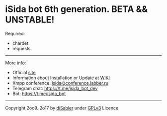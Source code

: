 iSida bot 6th generation. BETA && UNSTABLE!
======

Required:
* chardet
* requests

------

More info:
* Official [site](http://isida.dsy.name) 
* Information about Installation or Update at [WIKI](http://isida.dsy.name/wiki)
* Xmpp conference: isida@conference.jabber.ru
* Telegram chat: https://t.me/isida_bot_dev
* Bot: https://t.me/isida_bot

------

Copyright 2oo9..2o17 by [diSabler](http://dsy.name) under [GPLv3](http://www.gnu.org/licenses/gpl.txt) Licence
